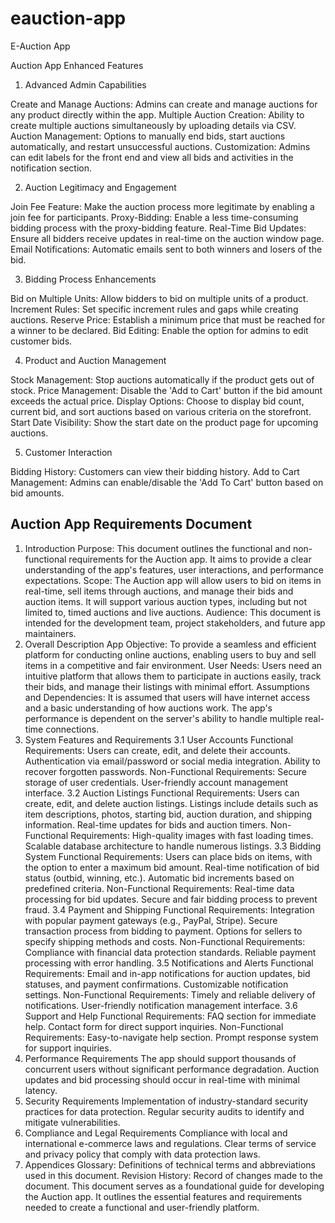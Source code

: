 # eauction-app
E-Auction App 

Auction App Enhanced Features 

1. Advanced Admin Capabilities

Create and Manage Auctions: Admins can create and manage auctions for any product directly within the app.
Multiple Auction Creation: Ability to create multiple auctions simultaneously by uploading details via CSV.
Auction Management: Options to manually end bids, start auctions automatically, and restart unsuccessful auctions.
Customization: Admins can edit labels for the front end and view all bids and activities in the notification section.

2. Auction Legitimacy and Engagement

Join Fee Feature: Make the auction process more legitimate by enabling a join fee for participants.
Proxy-Bidding: Enable a less time-consuming bidding process with the proxy-bidding feature.
Real-Time Bid Updates: Ensure all bidders receive updates in real-time on the auction window page.
Email Notifications: Automatic emails sent to both winners and losers of the bid.

3. Bidding Process Enhancements

Bid on Multiple Units: Allow bidders to bid on multiple units of a product.
Increment Rules: Set specific increment rules and gaps while creating auctions.
Reserve Price: Establish a minimum price that must be reached for a winner to be declared.
Bid Editing: Enable the option for admins to edit customer bids.

4. Product and Auction Management

Stock Management: Stop auctions automatically if the product gets out of stock.
Price Management: Disable the 'Add to Cart' button if the bid amount exceeds the actual price.
Display Options: Choose to display bid count, current bid, and sort auctions based on various criteria on the storefront.
Start Date Visibility: Show the start date on the product page for upcoming auctions.

5. Customer Interaction

Bidding History: Customers can view their bidding history.
Add to Cart Management: Admins can enable/disable the 'Add To Cart' button based on bid amounts.



## Auction App Requirements Document
1. Introduction
Purpose: This document outlines the functional and non-functional requirements for the Auction app. It aims to provide a clear understanding of the app's features, user interactions, and performance expectations.
Scope: The Auction app will allow users to bid on items in real-time, sell items through auctions, and manage their bids and auction items. It will support various auction types, including but not limited to, timed auctions and live auctions.
Audience: This document is intended for the development team, project stakeholders, and future app maintainers.
2. Overall Description
App Objective: To provide a seamless and efficient platform for conducting online auctions, enabling users to buy and sell items in a competitive and fair environment.
User Needs: Users need an intuitive platform that allows them to participate in auctions easily, track their bids, and manage their listings with minimal effort.
Assumptions and Dependencies: It is assumed that users will have internet access and a basic understanding of how auctions work. The app's performance is dependent on the server's ability to handle multiple real-time connections.
3. System Features and Requirements
3.1 User Accounts
Functional Requirements:
Users can create, edit, and delete their accounts.
Authentication via email/password or social media integration.
Ability to recover forgotten passwords.
Non-Functional Requirements:
Secure storage of user credentials.
User-friendly account management interface.
3.2 Auction Listings
Functional Requirements:
Users can create, edit, and delete auction listings.
Listings include details such as item descriptions, photos, starting bid, auction duration, and shipping information.
Real-time updates for bids and auction timers.
Non-Functional Requirements:
High-quality images with fast loading times.
Scalable database architecture to handle numerous listings.
3.3 Bidding System
Functional Requirements:
Users can place bids on items, with the option to enter a maximum bid amount.
Real-time notification of bid status (outbid, winning, etc.).
Automatic bid increments based on predefined criteria.
Non-Functional Requirements:
Real-time data processing for bid updates.
Secure and fair bidding process to prevent fraud.
3.4 Payment and Shipping
Functional Requirements:
Integration with popular payment gateways (e.g., PayPal, Stripe).
Secure transaction process from bidding to payment.
Options for sellers to specify shipping methods and costs.
Non-Functional Requirements:
Compliance with financial data protection standards.
Reliable payment processing with error handling.
3.5 Notifications and Alerts
Functional Requirements:
Email and in-app notifications for auction updates, bid statuses, and payment confirmations.
Customizable notification settings.
Non-Functional Requirements:
Timely and reliable delivery of notifications.
User-friendly notification management interface.
3.6 Support and Help
Functional Requirements:
FAQ section for immediate help.
Contact form for direct support inquiries.
Non-Functional Requirements:
Easy-to-navigate help section.
Prompt response system for support inquiries.
4. Performance Requirements
The app should support thousands of concurrent users without significant performance degradation.
Auction updates and bid processing should occur in real-time with minimal latency.
5. Security Requirements
Implementation of industry-standard security practices for data protection.
Regular security audits to identify and mitigate vulnerabilities.
6. Compliance and Legal Requirements
Compliance with local and international e-commerce laws and regulations.
Clear terms of service and privacy policy that comply with data protection laws.
7. Appendices
Glossary: Definitions of technical terms and abbreviations used in this document.
Revision History: Record of changes made to the document.
This document serves as a foundational guide for developing the Auction app. It outlines the essential features and requirements needed to create a functional and user-friendly platform.

